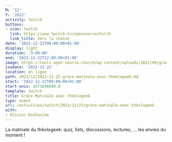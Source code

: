 ```yaml
---
M: '12'
Y: '2022'
activity: twitch
buttons:
- icon: twitch
  link: https://www.twitch.tv/opensourcechurch
  link_title: Vers la chaine
date: '2022-12-22T09:00:00+01:00'
display: light
duration: '3:00:00'
end: '2022-12-22T12:00:00+01:00'
image: https://tools.open-source.church/wp-content/uploads/2022/09/grace-matinale.jpg
isodate: '2022-12-22'
location: en ligne
path: 2022/12/2022-12-22-grace-matinale-avec-theologeek.md
start: '2022-12-22T09:00:00+01:00'
start-unix: 1671696000.0
template: twitch
title: Grâce Matinale avec théologeek
type: event
url: /activities/twitch/2022/12/22/grace-matinale-avec-theologeek
with:
- Olivier Keshavjee
---
```

La matinale du théologeek: quiz, lists, discussions, lectures, ... les envies du moment !